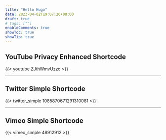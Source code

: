 ```yaml
---
title: "Hello Hugo"
date: 2023-04-02T19:07:26+08:00
draft: true
# tags: [""]
enableComments: true
showToc: true
showTip: true
---
```


## YouTube Privacy Enhanced Shortcode

{{< youtube ZJthWmvUzzc >}}


---

## Twitter Simple Shortcode

{{< twitter_simple 1085870671291310081 >}}


---

## Vimeo Simple Shortcode

{{< vimeo_simple 48912912 >}}

<abbr title=""></abbr>